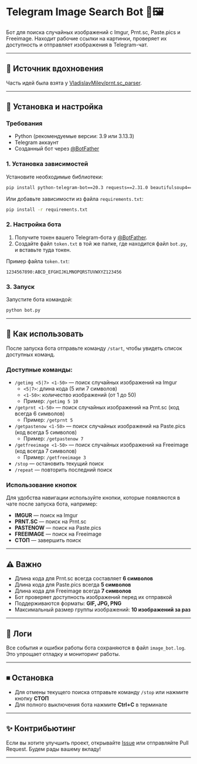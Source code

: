 # Telegram Image Search Bot 🤖🖼️

Бот для поиска случайных изображений с Imgur, Prnt.sc, Paste.pics и Freeimage. Находит рабочие ссылки на картинки, проверяет их доступность и отправляет изображения в Telegram-чат.

---

## 📌 Источник вдохновения

Часть идей была взята у [VladislavMilev/prnt.sc_parser](https://github.com/VladislavMilev/prnt.sc_parser).

---

## 🔧 Установка и настройка

### Требования

- Python (рекомендуемые версии: 3.9 или 3.13.3)
- Telegram аккаунт
- Созданный бот через [@BotFather](https://core.telegram.org/bots#botfather)

### 1. Установка зависимостей

Установите необходимые библиотеки:

```bash
pip install python-telegram-bot==20.3 requests==2.31.0 beautifulsoup4==4.12.2
```

Или добавьте зависимости из файла `requirements.txt`:

```bash
pip install -r requirements.txt
```

### 2. Настройка бота

1. Получите токен вашего Telegram-бота у [@BotFather](https://core.telegram.org/bots#botfather).
2. Создайте файл `token.txt` в той же папке, где находится файл `bot.py`, и вставьте туда токен.

Пример файла `token.txt`:
```
1234567890:ABCD_EFGHIJKLMNOPQRSTUVWXYZ123456
```

### 3. Запуск

Запустите бота командой:
```bash
python bot.py
```

---

## 🚀 Как использовать

После запуска бота отправьте команду `/start`, чтобы увидеть список доступных команд.

### Доступные команды:

- `/getimg <5|7> <1-50>` — поиск случайных изображений на Imgur
  - `<5|7>`: длина кода (5 или 7 символов)
  - `<1-50>`: количество изображений (от 1 до 50)
  - Пример: `/getimg 5 10`
- `/getprnt <1-50>` — поиск случайных изображений на Prnt.sc (код всегда 6 символов)
  - Пример: `/getprnt 5`
- `/getpastenow <1-50>` — поиск случайных изображений на Paste.pics (код всегда 5 символов)
  - Пример: `/getpastenow 7`
- `/getfreeimage <1-50>` — поиск случайных изображений на Freeimage (код всегда 7 символов)
  - Пример: `/getfreeimage 3`
- `/stop` — остановить текущий поиск
- `/repeat` — повторить последний поиск

### Использование кнопок

Для удобства навигации используйте кнопки, которые появляются в чате после запуска бота, например:
- **IMGUR** — поиск на Imgur
- **PRNT.SC** — поиск на Prnt.sc
- **PASTENOW** — поиск на Paste.pics
- **FREEIMAGE** — поиск на Freeimage
- **СТОП** — завершить поиск

---

## ⚠️ Важно

- Длина кода для Prnt.sc всегда составляет **6 символов**
- Длина кода для Paste.pics всегда **5 символов**
- Длина кода для Freeimage всегда **7 символов**
- Бот проверяет доступность изображений перед их отправкой
- Поддерживаются форматы: **GIF, JPG, PNG**
- Максимальный размер группы изображений: **10 изображений за раз**

---

## 📝 Логи

Все события и ошибки работы бота сохраняются в файл `image_bot.log`. Это упрощает отладку и мониторинг работы.

---

## ⏹ Остановка

- Для отмены текущего поиска отправьте команду `/stop` или нажмите кнопку **СТОП**
- Для полного выключения бота нажмите **Ctrl+C** в терминале

---

## ✨ Контрибьютинг

Если вы хотите улучшить проект, открывайте [Issue](https://github.com/ваш-репозиторий/issues) или отправляйте Pull Request. Будем рады вашему вкладу!

---
